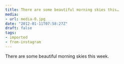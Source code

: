```yaml
---
title: There are some beautiful morning skies this…
media:
- url: media-0.jpg
date: "2012-01-11T07:58:27Z"
draft: false
tags:
- imported
- from-instagram
---
```

There are some beautiful morning skies this week.
